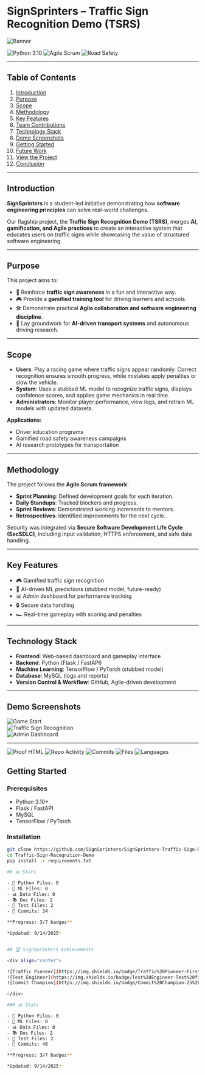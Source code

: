 # SignSprinters – Traffic Sign Recognition Demo (TSRS)

![Banner](https://media.giphy.com/media/your-gif-link-here/giphy.gif)

![Python 3.10](https://img.shields.io/badge/Python-3.10-blue) 
![Agile Scrum](https://img.shields.io/badge/Agile-Scrum-green) 
![Road Safety](https://img.shields.io/badge/Focus-Road%20Safety-red)

---

## Table of Contents
1. [Introduction](#introduction)  
2. [Purpose](#purpose)  
3. [Scope](#scope)  
4. [Methodology](#methodology)  
5. [Key Features](#key-features)  
6. [Team Contributions](#team-contributions)  
7. [Technology Stack](#technology-stack)  
8. [Demo Screenshots](#demo-screenshots)  
9. [Getting Started](#getting-started)  
10. [Future Work](#future-work)  
11. [View the Project](#view-the-project)  
12. [Conclusion](#conclusion)  

---

## Introduction
**SignSprinters** is a student-led initiative demonstrating how **software engineering principles** can solve real-world challenges.  

Our flagship project, the **Traffic Sign Recognition Demo (TSRS)**, merges **AI, gamification, and Agile practices** to create an interactive system that educates users on traffic signs while showcasing the value of structured software engineering.

---

## Purpose
This project aims to:  
- 🚦 Reinforce **traffic sign awareness** in a fun and interactive way.  
- 🎮 Provide a **gamified training tool** for driving learners and schools.  
- 🛠️ Demonstrate practical **Agile collaboration and software engineering discipline**.  
- 🤖 Lay groundwork for **AI-driven transport systems** and autonomous driving research.  

---

## Scope
- **Users**: Play a racing game where traffic signs appear randomly. Correct recognition ensures smooth progress, while mistakes apply penalties or slow the vehicle.  
- **System**: Uses a stubbed ML model to recognize traffic signs, displays confidence scores, and applies game mechanics in real time.  
- **Administrators**: Monitor player performance, view logs, and retrain ML models with updated datasets.  

**Applications:**  
- Driver education programs  
- Gamified road safety awareness campaigns  
- AI research prototypes for transportation  

---

## Methodology
The project follows the **Agile Scrum framework**:  
- **Sprint Planning**: Defined development goals for each iteration.  
- **Daily Standups**: Tracked blockers and progress.  
- **Sprint Reviews**: Demonstrated working increments to mentors.  
- **Retrospectives**: Identified improvements for the next cycle.  

Security was integrated via **Secure Software Development Life Cycle (SecSDLC)**, including input validation, HTTPS enforcement, and safe data handling.  

---

## Key Features
- 🎮 Gamified traffic sign recognition  
- 🤖 AI-driven ML predictions (stubbed model, future-ready)  
- 📊 Admin dashboard for performance tracking  
- 🔒 Secure data handling  
- 🏎️ Real-time gameplay with scoring and penalties  

---

## Technology Stack
- **Frontend**: Web-based dashboard and gameplay interface  
- **Backend**: Python (Flask / FastAPI)  
- **Machine Learning**: TensorFlow / PyTorch (stubbed model)  
- **Database**: MySQL (logs and reports)  
- **Version Control & Workflow**: GitHub, Agile-driven development  

---

## Demo Screenshots
![Game Start](https://via.placeholder.com/600x350.png?text=Game+Start)  
![Traffic Sign Recognition](https://via.placeholder.com/600x350.png?text=Traffic+Sign+Recognition)  
![Admin Dashboard](https://via.placeholder.com/600x350.png?text=Admin+Dashboard)  

---
![Proof HTML](https://github.com/SignSprinters/SignSprinters-Traffic-Sign-Recognition-Demo-Software-Engineering-Project/actions/workflows/proof-html.yml/badge.svg)
![Repo Activity](https://github.com/SignSprinters/SignSprinters-Traffic-Sign-Recognition-Demo-Software-Engineering-Project/actions/workflows/activity-all-files.yml/badge.svg)
![Commits](https://img.shields.io/github/commit-activity/m/SignSprinters/SignSprinters-Traffic-Sign-Recognition-Demo-Software-Engineering-Project)
![Files](https://img.shields.io/github/directory-file-count/SignSprinters/SignSprinters-Traffic-Sign-Recognition-Demo-Software-Engineering-Project)
![Languages](https://img.shields.io/github/languages/count/SignSprinters/SignSprinters-Traffic-Sign-Recognition-Demo-Software-Engineering-Project)

## Getting Started

### Prerequisites
- Python 3.10+  
- Flask / FastAPI  
- MySQL  
- TensorFlow / PyTorch  

### Installation
```bash
git clone https://github.com/SignSprinters/SignSprinters-Traffic-Sign-Recognition-Demo-Software-Engineering-Project.git
cd Traffic-Sign-Recognition-Demo
pip install -r requirements.txt

## 📊 Stats

- 🐍 Python Files: 0
- 🤖 ML Files: 0
- 📊 Data Files: 0
- 📚 Doc Files: 2
- 🧪 Test Files: 2
- 📝 Commits: 34

**Progress: 3/7 badges**

*Updated: 9/14/2025*


## 🏆 SignSprinters Achievements

<div align="center">

![Traffic Pioneer](https://img.shields.io/badge/Traffic%20Pioneer-First%20commit-FF6B35?style=for-the-badge)
![Test Engineer](https://img.shields.io/badge/Test%20Engineer-Test%20files-FF9800?style=for-the-badge)
![Commit Champion](https://img.shields.io/badge/Commit%20Champion-25%2B%20commits-FFD700?style=for-the-badge)

</div>

### 📊 Stats

- 🐍 Python Files: 0
- 🤖 ML Files: 0
- 📊 Data Files: 0
- 📚 Doc Files: 2
- 🧪 Test Files: 2
- 📝 Commits: 40

**Progress: 3/7 badges**

*Updated: 9/14/2025*

